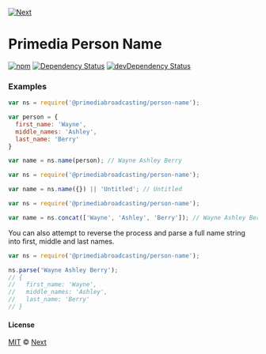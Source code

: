 [![Next](http://www.wearenext.co.za/assets/images/logos/logo-next-dark-57x22.png)](http://www.wearenext.co.za)

# Primedia Person Name

[![npm](https://img.shields.io/npm/v/@primediabroadcasting/person-name.svg?style=flat)](https://www.npmjs.com/package/@primediabroadcasting/person-name)
[![Dependency Status](https://david-dm.org/primediabroadcasting/primedia-person-name/status.svg?style=flat)](https://david-dm.org/primediabroadcasting/primedia-person-name#info=dependencies)
[![devDependency Status](https://david-dm.org/primediabroadcasting/primedia-person-name/dev-status.svg?style=flat)](https://david-dm.org/primediabroadcasting/primedia-person-name#info=devDependencies)

### Examples

```js
var ns = require('@primediabroadcasting/person-name');

var person = {
  first_name: 'Wayne',
  middle_names: 'Ashley',
  last_name: 'Berry'
}

var name = ns.name(person); // Wayne Ashley Berry
```

```js
var ns = require('@primediabroadcasting/person-name');

var name = ns.name({}) || 'Untitled'; // Untitled
```

```js
var ns = require('@primediabroadcasting/person-name');

var name = ns.concat(['Wayne', 'Ashley', 'Berry']); // Wayne Ashley Berry
```

You can also attempt to reverse the process and parse a full name string into
first, middle and last names.

```js
var ns = require('@primediabroadcasting/person-name');

ns.parse('Wayne Ashley Berry');
// {
//   first_name: 'Wayne',
//   middle_names: 'Ashley',
//   last_name: 'Berry'
// }
```

#### License

[MIT](http://opensource.org/licenses/MIT) © [Next](http://www.wearenext.co.za)
